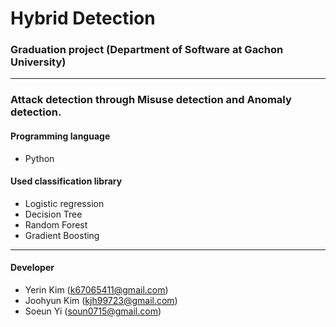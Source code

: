# Hybrid Detection
### Graduation project (Department of Software at Gachon University) 
------------------------
### Attack detection through Misuse detection and Anomaly detection.
#### Programming language
  * Python
#### Used classification library
  * Logistic regression
  * Decision Tree
  * Random Forest
  * Gradient Boosting
 
------------------------
#### Developer 
  * Yerin Kim (k67065411@gmail.com)
  * Joohyun Kim (kjh99723@gmail.com)
  * Soeun Yi (soun0715@gmail.com)
